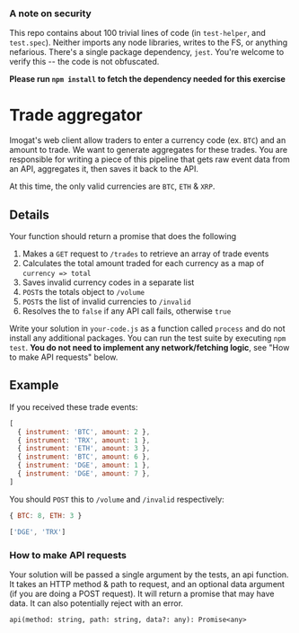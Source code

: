 ### A note on security

This repo contains about 100 trivial lines of code (in `test-helper`, and `test.spec`). Neither imports any node libraries, writes to the FS, or anything nefarious. There's a single package dependency, `jest`. You're welcome to verify this -- the code is not obfuscated.

**Please run `npm install` to fetch the dependency needed for this exercise**

# Trade aggregator

Imogat's web client allow traders to enter a currency code (ex. `BTC`) and an amount to trade. We want to generate aggregates for these trades. You are responsible for writing a piece of this pipeline that gets raw event data from an API, aggregates it, then saves it back to the API.

At this time, the only valid currencies are `BTC`, `ETH` & `XRP`.

## Details

Your function should return a promise that does the following

1. Makes a `GET` request to `/trades` to retrieve an array of trade events
2. Calculates the total amount traded for each currency as a map of `currency => total`
3. Saves invalid currency codes in a separate list
4. `POST`s the totals object to `/volume`
5. `POST`s the list of invalid currencies to `/invalid`
6. Resolves the to `false` if any API call fails, otherwise `true`

Write your solution in `your-code.js` as a function called `process` and do not install any additional packages. You can run the test suite by executing `npm test`. **You do not need to implement any network/fetching logic**, see "How to make API requests" below.

## Example

If you received these trade events:

```js
[
  { instrument: 'BTC', amount: 2 },
  { instrument: 'TRX', amount: 1 },
  { instrument: 'ETH', amount: 3 },
  { instrument: 'BTC', amount: 6 },
  { instrument: 'DGE', amount: 1 },
  { instrument: 'DGE', amount: 7 },
]
```

You should `POST` this to `/volume` and `/invalid` respectively:

```js
{ BTC: 8, ETH: 3 }
```

```js
['DGE', 'TRX']
```

### How to make API requests

Your solution will be passed a single argument by the tests, an api function. It takes an HTTP method & path to request, and an optional data argument (if you are doing a POST request). It will return a promise that may have data. It can also potentially reject with an error.

`api(method: string, path: string, data?: any): Promise<any>`
